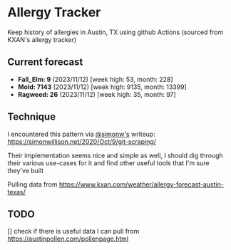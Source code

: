 # Allergy Tracker

Keep history of allergies in Austin, TX using github Actions (sourced from KXAN's allergy tracker)

## Current forecast
<!-- INJECT FORECAST -->
- **Fall_Elm: 9** (2023/11/12)  [week high: 53, month: 228]
- **Mold: 7143** (2023/11/12)  [week high: 9135, month: 13399]
- **Ragweed: 26** (2023/11/12)  [week high: 35, month: 97]
<!-- END INJECT FORECAST -->

## Technique

I encountered this pattern via [@simonw's](https://github.com/simonw) writeup: https://simonwillison.net/2020/Oct/9/git-scraping/

Their implementation seems nice and simple as well, I should dig through their various use-cases for it and find other useful tools that I'm sure they've built

Pulling data from https://www.kxan.com/weather/allergy-forecast-austin-texas/

## TODO

[] check if there is useful data I can pull from https://austinpollen.com/pollenpage.html
